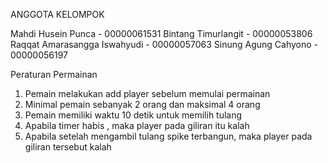 ANGGOTA KELOMPOK

Mahdi Husein Punca - 00000061531
Bintang Timurlangit - 00000053806
Raqqat Amarasangga Iswahyudi - 00000057063
Sinung Agung Cahyono - 00000056197

Peraturan Permainan
1. Pemain melakukan add player sebelum memulai permainan
2. Minimal pemain sebanyak 2 orang dan maksimal 4 orang
3. Pemain memiliki waktu 10 detik untuk memilih tulang
4. Apabila timer habis , maka player pada giliran itu kalah
5. Apabila setelah mengambil tulang spike terbangun, maka player pada giliran tersebut kalah
